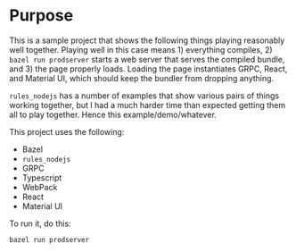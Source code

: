 # Purpose

This is a sample project that shows the following things playing reasonably well
together. Playing well in this case means 1) everything compiles, 2) `bazel run
prodserver` starts a web server that serves the compiled bundle, and 3) the page
properly loads. Loading the page instantiates GRPC, React, and Material UI, which
should keep the bundler from dropping anything.

`rules_nodejs` has a number of examples that show various pairs of things working
together, but I had a much harder time than expected getting them all to play
together. Hence this example/demo/whatever.

This project uses the following:

*  Bazel
*  `rules_nodejs`
*  GRPC
*  Typescript
*  WebPack
*  React
*  Material UI

To run it, do this:

```shell
bazel run prodserver
```

